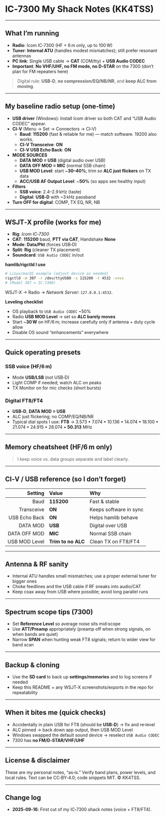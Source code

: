 # IC‑7300 My Shack Notes (KK4TSS)
---

## What I’m running
- **Radio**: Icom IC‑7300 (HF + 6 m only, up to 100 W)
- **Tuner**: **Internal ATU** (handles modest mismatches); still prefer resonant antennas
- **PC link**: Single USB cable → **CAT** (COM/tty) + **USB Audio CODEC**
- **Important**: **No VHF/UHF, no FM mode, no D‑STAR** on the 7300 (don’t plan for FM repeaters here)

> Digital rule: **USB‑D**, **no compression/EQ/NB/NR**, and **keep ALC from moving**.

---

## My baseline radio setup (one‑time)
- **USB driver** (Windows): Install Icom driver so both CAT and “USB Audio CODEC” appear.
- **CI‑V** (Menu → Set → Connectors → CI‑V)
  - **Baud**: **115200** (fast & reliable for me) — match software. 19200 also works.
  - **CI‑V Transceive**: **ON**
  - **CI‑V USB Echo Back**: **ON**
- **MODE SOURCES**
  - **DATA MOD = USB** (digital audio over USB)
  - **DATA OFF MOD = MIC** (normal SSB chain)
  - **USB MOD Level**: start ~**30–40%**; trim so **ALC just flickers** on TX data
  - **ACC/USB AF Output Level**: ~**50%** (so apps see healthy input)
- **Filters**
  - **SSB voice**: 2.4–2.9 kHz (taste)
  - **Digital**: **USB‑D** with ~3 kHz passband
- **Turn OFF for digital**: COMP, TX EQ, NR, NB

---

## WSJT‑X profile (works for me)
- **Rig**: *Icom IC‑7300*
- **CAT**: **115200** baud, **PTT via CAT**, Handshake **None**
- **Mode**: **Data/Pkt** (forces USB‑D)
- **Split**: **Rig** (cleaner TX placement)
- **Soundcard**: `USB Audio CODEC` in/out

**hamlib/rigctld I use**
```bash
# Linux/macOS example (adjust device as needed)
rigctld -m 307 -r /dev/ttyUSB0 -s 115200 -t 4532 -vvvv
# (Model 307 = IC‑7300)
```
WSJT‑X → Radio → *Network Server*: `127.0.0.1:4532`.

**Leveling checklist**
- OS playback to `USB Audio CODEC` ~50%
- Radio **USB MOD Level** → set so **ALC barely moves**
- Start ~**30 W** on HF/6 m; increase carefully only if antenna + duty cycle allow
- Disable OS sound “enhancements” everywhere

---

## Quick operating presets
### SSB voice (HF/6 m)
- Mode **USB/LSB** (not USB‑D)
- Light COMP if needed; watch ALC on peaks
- TX Monitor on for mic checks (short bursts)

### Digital FT8/FT4
- **USB‑D**, **DATA MOD = USB**
- ALC just flickering; no COMP/EQ/NB/NR
- Typical dial spots I use:  **FT8** → 3.573 • 7.074 • 10.136 • 14.074 • 18.100 • 21.074 • 24.915 • 28.074 • **50.313** MHz

---

## Memory cheatsheet (HF/6 m only)
> I keep voice vs. data groups separate and label clearly.

---

## CI‑V / USB reference (so I don’t forget)
| Setting | Value     | Why                     |
|--------:|:----------|:------------------------|
| Baud    | **115200**| Fast & stable           |
| Transceive | **ON** | Keeps software in sync  |
| USB Echo Back | **ON** | Helps hamlib behave |
| DATA MOD | **USB**  | Digital over USB        |
| DATA OFF MOD | **MIC** | Normal SSB chain   |
| USB MOD Level | **Trim to no ALC** | Clean TX on FT8/FT4 |

---

## Antenna & RF sanity
- Internal ATU handles small mismatches; use a proper external tuner for bigger ones
- Choke feedlines and the USB cable if RF sneaks into audio/CAT
- Keep coax away from USB where possible; avoid long parallel runs

---

## Spectrum scope tips (7300)
- Set **Reference Level** so average noise sits mid‑scope
- Use **ATT/Preamp** appropriately (preamp off when strong signals, on when bands are quiet)
- Narrow **SPAN** when hunting weak FT8 signals; return to wider view for band scan

---

## Backup & cloning
- Use the **SD card** to back up **settings/memories** and to log screens if needed
- Keep this README + any WSJT‑X screenshots/exports in the repo for repeatability

---

## When it bites me (quick checks)
- Accidentally in plain USB for FT8 (should be **USB‑D**) → fix and re‑level
- ALC pinned → back down app output, then USB MOD Level
- Windows swapped the default sound device → reselect `USB Audio CODEC`
- 7300 has **no FM/D‑STAR/VHF/UHF**

---

## License & disclaimer
These are my personal notes, “as‑is.” Verify band plans, power levels, and local rules. Text can be CC‑BY‑4.0; code snippets MIT. © KK4TSS.

---

## Change log
- **2025‑09‑16**: First cut of my IC‑7300 shack notes (voice + FT8/FT4).
